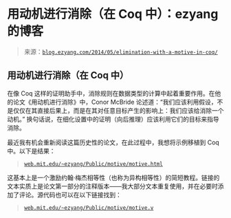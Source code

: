 <!--yml

category: 未分类

date: 2024-07-01 18:17:14

-->

# 用动机进行消除（在 Coq 中）：ezyang 的博客

> 来源：[`blog.ezyang.com/2014/05/elimination-with-a-motive-in-coq/`](http://blog.ezyang.com/2014/05/elimination-with-a-motive-in-coq/)

## 用动机进行消除（在 Coq 中）

在像 Coq 这样的证明助手中，消除规则在数据类型的计算中起着重要作用。在他的论文《用动机进行消除》中，Conor McBride 论述道：“我们应该利用假设，不是仅仅在其直接后果上，而是在其对任意目标产生的影响上：我们应该给消除一个动机。” 换句话说，在细化设置中的证明（向后推理）应该利用它们的目标来指导消除。

最近我有机会重新阅读这篇历史性的论文，在此过程中，我想将示例移植到 Coq 中。以下是结果：

> [`web.mit.edu/~ezyang/Public/motive/motive.html`](http://web.mit.edu/~ezyang/Public/motive/motive.html)

这基本上是一个激励约翰·梅杰相等性（也称为异构相等性）的简短教程。链接的文本实质上是论文第一部分的注释版本——我大部分文本重复使用，并在必要时添加了评论。源代码也可以在以下链接找到：

> [`web.mit.edu/~ezyang/Public/motive/motive.v`](http://web.mit.edu/~ezyang/Public/motive/motive.v)
